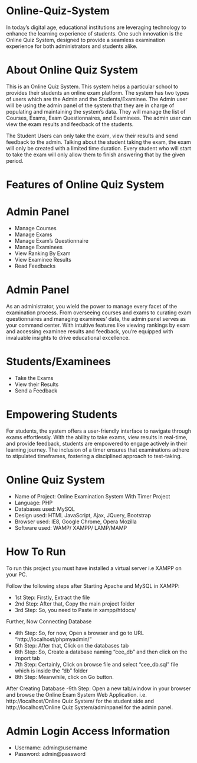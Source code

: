 # Online-Quiz-System

In today’s digital age, educational institutions are leveraging technology to enhance the learning experience of students. One such innovation is the Online Quiz System, designed to provide a seamless examination experience for both administrators and students alike.

# About Online Quiz System

This is an Online Quiz System. This system helps a particular school to provides their students an online exam platform. The system has two types of users which are the Admin and the Students/Examinee. The Admin user will be using the admin panel of the system that they are in charge of populating and maintaining the system’s data. They will manage the list of Courses, Exams, Exam Questionnaires, and Examinees. The admin user can view the exam results and feedback of the students.

The Student Users can only take the exam, view their results and send feedback to the admin. Talking about the student taking the exam, the exam will only be created with a limited time duration. Every student who will start to take the exam will only allow them to finish answering that by the given period.

# Features of Online Quiz System

# Admin Panel 
- Manage Courses
- Manage Exams
- Manage Exam’s Questionnaire
- Manage Examinees
- View Ranking By Exam
- View Examinee Results
- Read Feedbacks

# Admin Panel 

As an administrator, you wield the power to manage every facet of the examination process. From overseeing courses and exams to curating exam questionnaires and managing examinees’ data, the admin panel serves as your command center. With intuitive features like viewing rankings by exam and accessing examinee results and feedback, you’re equipped with invaluable insights to drive educational excellence.

# Students/Examinees

- Take the Exams
- View their Results
- Send a Feedback

# Empowering Students

For students, the system offers a user-friendly interface to navigate through exams effortlessly. With the ability to take exams, view results in real-time, and provide feedback, students are empowered to engage actively in their learning journey. The inclusion of a timer ensures that examinations adhere to stipulated timeframes, fostering a disciplined approach to test-taking.

# Online Quiz System

- Name of Project:  Online Examination System With Timer Project
- Language:               PHP
- Databases used:         MySQL
- Design used:            HTML JavaScript, Ajax, JQuery, Bootstrap
- Browser used:           IE8, Google Chrome, Opera Mozilla
- Software used:          WAMP/ XAMPP/ LAMP/MAMP

# How To Run

To run this project you must have installed a virtual server i.e XAMPP on your PC.

Follow the following steps after Starting Apache and MySQL in XAMPP:
- 1st Step: Firstly, Extract the file
- 2nd Step: After that, Copy the main project folder
- 3rd Step: So, you need to Paste in xampp/htdocs/

Further, Now Connecting Database
- 4th Step: So, for now, Open a browser and go to URL “http://localhost/phpmyadmin/”
- 5th Step: After that, Click on the databases tab
- 6th Step: So, Create a database naming “cee_db” and then click on the import tab
- 7th Step: Certainly, Click on browse file and select “cee_db.sql” file which is inside the “db” folder
- 8th Step: Meanwhile, click on Go button.

After Creating Database
-9th Step: Open a new tab/window in your browser and browse the Online Exam System Web Application. i.e. http://localhost/Online Quiz System/ for the student side and http://localhost/Online Quiz System/adminpanel for the admin panel.

# Admin Login Access Information
- Username: admin@username
- Password: admin@password



